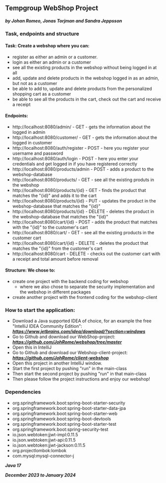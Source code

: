 ## Tempgroup WebShop Project
##### by Johan Romeo, Jonas Torjman and Sandra Jeppsson

### Task, endpoints and structure
#### Task: Create a webshop where you can:
- register as either an admin or a customer.
- login as either an admin or a customer
- see all the existing products in the webshop without being logged in at all
- add, update and delete products in the webshop logged in as an admin, but not as a customer
- be able to add to, update and delete products from the personalized shopping cart as a customer
- be able to see all the products in the cart, check out the cart and receive a receipt

#### Endpoints:
- http://localhost:8080/admin/ - GET - gets the information about the logged in admin
- http://localhost:8080/customer/ - GET - gets the information about the logged in customer
- http://localhost:8080/auth/register - POST - here you register your username and password
- http://localhost:8080/auth/login - POST - here you enter your credentials and get logged in if you have registered correctly
- http://localhost:8080/products/admin - POST - adds a product to the webshop-database
- http://localhost:8080/products/ - GET - see all the existing produts in the webshop
- http://localhost:8080/products/{id} - GET - finds the product that matches the "{id}" and adds it to the cart
- http://localhost:8080/products/{id} - PUT - updates the product in the webshop-database that matches the "{id}"
- http://localhost:8080/products/{id} - DELETE - deletes the product in the webshop-database that matches the "{id}"
- http://localhost:8080/cart/{id} - POST - adds the product that matches with the "{id}" to the customer's cart
- http://localhost:8080/cart/ - GET - see all the existing products in the customer cart
- http://localhost:8080/cart/{id} - DELETE - deletes the product that matches the "{id}" from the customer's cart
- http://localhost:8080/cart - DELETE - checks out the customer cart with a receipt and total amount before removal

#### Structure: We chose to:
- create one project with the backend coding for webshop
    - where we also chose to separate the security implementation and the webshop in different packages
- create another project with the frontend coding for the webshop-client


### How to start the application:
- Download a Java supported IDEA of choice, for an example the free "IntelliJ IDEA Community Edition":
  ***https://www.jetbrains.com/idea/download/?section=windows***
- Go to Github and download our WebShop-project:
  ***https://github.com/JohRome/webshop/tree/master***
- Open this in IntelliJ
- Go to Github and download our Webshop-client-project:
  ***https://github.com/JohRome/client-webshop***
- Open this project in another IntelliJ window.
- Start the first project by pushing "run" in the main-class
- Then start the second project by pushing "run" in that main-class
- Then please follow the project instructions and enjoy our webshop!

### Dependencies
- org.springframework.boot:spring-boot-starter-security
- org.springframework.boot:spring-boot-starter-data-jpa
- org.springframework.boot:spring-boot-starter-web
- org.springframework.boot:spring-boot-devtools
- org.springframework.boot:spring-boot-starter-test
- org.springframework.boot:spring-security-test
- io.json.webtoken:jjwt-impl:0.11.5
- io.json.webtoken:jjwt-api:0.11.5
- io.json.webtoken:jjwt-jackson:0.11.5
- org.projectlombok:lombok
- com.mysql:mysql-connector-j

***Java 17***

***December 2023 to January 2024***

